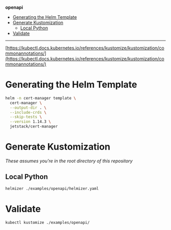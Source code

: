 **openapi**

- [Generating the Helm Template](#generating-the-helm-template)
- [Generate Kustomization](#generate-kustomization)
  - [Local Python](#local-python)
- [Validate](#validate)

---

[https://kubectl.docs.kubernetes.io/references/kustomize/kustomization/commonannotations/](https://kubectl.docs.kubernetes.io/references/kustomize/kustomization/commonannotations/)

# Generating the Helm Template

```bash
helm -n cert-manager template \
  cert-manager \
  --output-dir . \
  --include-crds \
  --skip-tests \
  --version 1.14.3 \
  jetstack/cert-manager
```

# Generate Kustomization

_These assumes you're in the root directory of this repository_

## Local Python

```bash
helmizer ./examples/openapi/helmizer.yaml
```

# Validate

```bash
kubectl kustomize ./examples/openapi/
```

